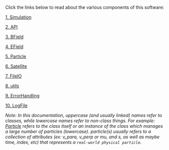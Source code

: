 Click the links below to read about the various components of this software:

[1. Simulation](Simulation/README.md)

[2. API](API/README.md)

[3. BField](BField/README.md)

[4. EField](EField/README.md)

[5. Particle](Particle/README.md)

[6. Satellite](Satellite/README.md)

[7. FileIO](FileIO/README.md)

[8. utils](utils/README.md)

[9. ErrorHandling](ErrorHandling/README.md)

[10. LogFile](LogFile/README.md)

*Note: In this documentation, uppercase (and usually linked) names refer to classes, while lowercase names refer to non-class things.  For example: [Particle](Particle/README.md) refers to the class itself or an instance of the class which manages a large number of particles (lowercase).  particle(s) usually refers to a collection of attributes (ex: v_para, v_perp or mu, and s, as well as maybe time, index, etc) that represents a `real-world physical particle`.*
